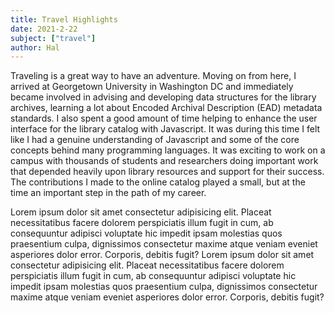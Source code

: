 ```yaml
---
title: Travel Highlights
date: 2021-2-22
subject: ["travel"]
author: Hal
---
```


Traveling is a great way to have an adventure. Moving on from here, I arrived at Georgetown University in Washington DC and immediately became involved in advising and developing data structures for the library archives, learning a lot about Encoded Archival Description (EAD) metadata standards. I also spent a good amount of time helping to enhance the user interface for the library catalog with Javascript. It was during this time I felt like I had a genuine understanding of Javascript and some of the core concepts behind many programming languages. It was exciting to work on a campus with thousands of students and researchers doing important work that depended heavily upon library resources and support for their success. The contributions I made to the online catalog played a small, but at the time an important step in the path of my career.

Lorem ipsum dolor sit amet consectetur adipisicing elit. Placeat necessitatibus facere dolorem perspiciatis illum fugit in cum, ab consequuntur adipisci voluptate hic impedit ipsam molestias quos praesentium culpa, dignissimos consectetur maxime atque veniam eveniet asperiores dolor error. Corporis, debitis fugit? Lorem ipsum dolor sit amet consectetur adipisicing elit. Placeat necessitatibus facere dolorem perspiciatis illum fugit in cum, ab consequuntur adipisci voluptate hic impedit ipsam molestias quos praesentium culpa, dignissimos consectetur maxime atque veniam eveniet asperiores dolor error. Corporis, debitis fugit?
